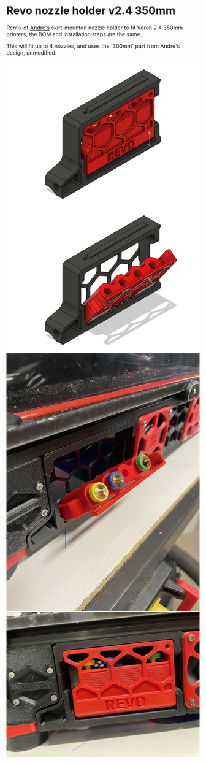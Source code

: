 # Revo nozzle holder v2.4 350mm
Remix of [Andre's](https://github.com/VoronDesign/VoronUsers/tree/master/printer_mods/Andre/Revo_Nozzle_Skirt_Trident) skirt-mounted nozzle holder to fit Voron 2.4 350mm printers, the BOM and installation steps are the same.

This will fit up to 4 nozzles, and uses the '300mm' part from Andre's design, unmodified.

![CAD View 1](/images/Revo%20Nozzle%20Holder%20-%20v2%20350%20v3.png)
![CAD View 2](/images/Revo%20Nozzle%20Holder%20-%20v2%20350%20v4.png)
![Installed Open](/images/IMG_0557.jpg)
![Insatlled Closed](/images/IMG_0558.jpg)
